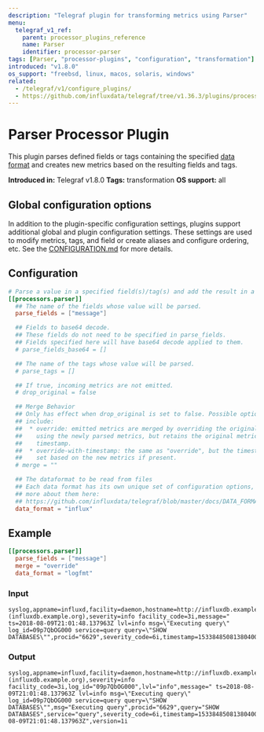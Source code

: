 ```yaml
---
description: "Telegraf plugin for transforming metrics using Parser"
menu:
  telegraf_v1_ref:
    parent: processor_plugins_reference
    name: Parser
    identifier: processor-parser
tags: [Parser, "processor-plugins", "configuration", "transformation"]
introduced: "v1.8.0"
os_support: "freebsd, linux, macos, solaris, windows"
related:
  - /telegraf/v1/configure_plugins/
  - https://github.com/influxdata/telegraf/tree/v1.36.3/plugins/processors/parser/README.md, Parser Plugin Source
---
```


# Parser Processor Plugin

This plugin parses defined fields or tags containing the specified
[data format](/telegraf/v1/data_formats/input) and creates new metrics based on the resulting
fields and tags.

**Introduced in:** Telegraf v1.8.0
**Tags:** transformation
**OS support:** all

[data_formats]: /docs/DATA_FORMATS_INPUT.md

## Global configuration options <!-- @/docs/includes/plugin_config.md -->

In addition to the plugin-specific configuration settings, plugins support
additional global and plugin configuration settings. These settings are used to
modify metrics, tags, and field or create aliases and configure ordering, etc.
See the [CONFIGURATION.md](/telegraf/v1/configuration/#plugins) for more details.

[CONFIGURATION.md]: ../../../docs/CONFIGURATION.md#plugins

## Configuration

```toml @sample.conf
# Parse a value in a specified field(s)/tag(s) and add the result in a new metric
[[processors.parser]]
  ## The name of the fields whose value will be parsed.
  parse_fields = ["message"]

  ## Fields to base64 decode.
  ## These fields do not need to be specified in parse_fields.
  ## Fields specified here will have base64 decode applied to them.
  # parse_fields_base64 = []

  ## The name of the tags whose value will be parsed.
  # parse_tags = []

  ## If true, incoming metrics are not emitted.
  # drop_original = false

  ## Merge Behavior
  ## Only has effect when drop_original is set to false. Possible options
  ## include:
  ##  * override: emitted metrics are merged by overriding the original metric
  ##    using the newly parsed metrics, but retains the original metric
  ##    timestamp.
  ##  * override-with-timestamp: the same as "override", but the timestamp is
  ##    set based on the new metrics if present.
  # merge = ""

  ## The dataformat to be read from files
  ## Each data format has its own unique set of configuration options, read
  ## more about them here:
  ## https://github.com/influxdata/telegraf/blob/master/docs/DATA_FORMATS_INPUT.md
  data_format = "influx"
```

## Example

```toml
[[processors.parser]]
  parse_fields = ["message"]
  merge = "override"
  data_format = "logfmt"
```

### Input

```text
syslog,appname=influxd,facility=daemon,hostname=http://influxdb.example.org\ (influxdb.example.org),severity=info facility_code=3i,message=" ts=2018-08-09T21:01:48.137963Z lvl=info msg=\"Executing query\" log_id=09p7QbOG000 service=query query=\"SHOW DATABASES\"",procid="6629",severity_code=6i,timestamp=1533848508138040000i,version=1i
```

### Output

```text
syslog,appname=influxd,facility=daemon,hostname=http://influxdb.example.org\ (influxdb.example.org),severity=info facility_code=3i,log_id="09p7QbOG000",lvl="info",message=" ts=2018-08-09T21:01:48.137963Z lvl=info msg=\"Executing query\" log_id=09p7QbOG000 service=query query=\"SHOW DATABASES\"",msg="Executing query",procid="6629",query="SHOW DATABASES",service="query",severity_code=6i,timestamp=1533848508138040000i,ts="2018-08-09T21:01:48.137963Z",version=1i
```

